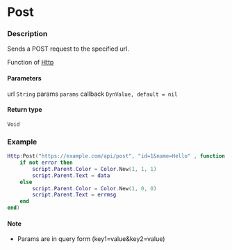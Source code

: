 # Post
### Description
Sends a POST request to the specified url.

Function of [Http](../../)

#### Parameters
url `String`
params `params`
callback `DynValue, default = nil`

#### Return type
`Void`

### Example
```lua
Http:Post("https://example.com/api/post", "id=1&name=Hello" , function (data, error, errmsg)
    if not error then
        script.Parent.Color = Color.New(1, 1, 1)
        script.Parent.Text = data
    else
        script.Parent.Color = Color.New(1, 0, 0)
        script.Parent.Text = errmsg
    end
end)
```

#### Note
- Params are in query form (key1=value&key2=value)